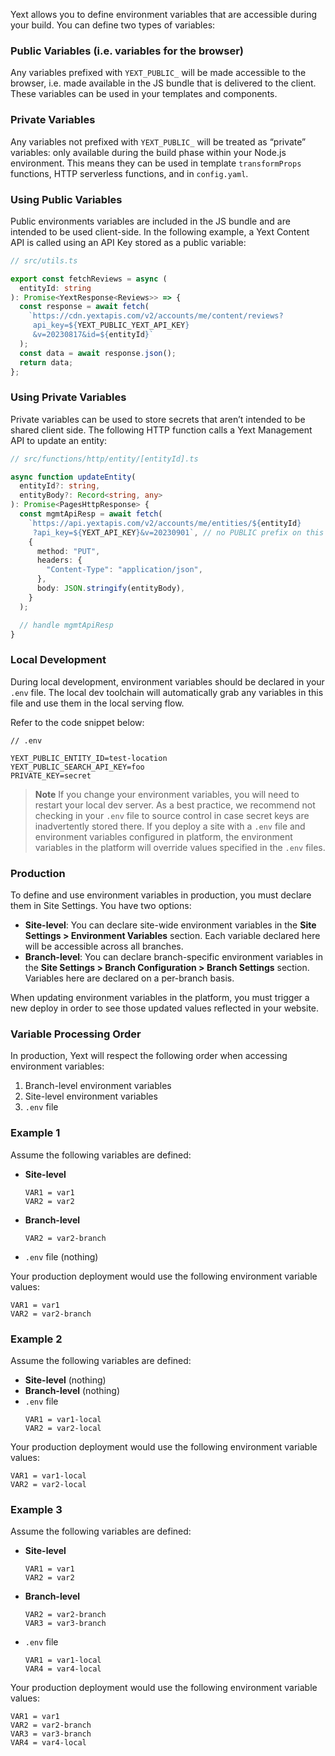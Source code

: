 Yext allows you to define environment variables that are accessible during your build. You can define two types of variables:

### Public Variables (i.e. variables for the browser)

Any variables prefixed with `YEXT_PUBLIC_` will be made accessible to the browser, i.e. made available in the JS bundle that is delivered to the client. These variables can be used in your templates and components.

### Private Variables

Any variables not prefixed with `YEXT_PUBLIC_` will be treated as “private” variables: only available during the build phase within your Node.js environment. This means they can be used in template `transformProps` functions, HTTP serverless functions, and in `config.yaml`.

### Using Public Variables

Public environments variables are included in the JS bundle and are intended to be used client-side. In the following example, a Yext Content API is called using an API Key stored as a public variable:

```typescript
// src/utils.ts

export const fetchReviews = async (
  entityId: string
): Promise<YextResponse<Reviews>> => {
  const response = await fetch(
    `https://cdn.yextapis.com/v2/accounts/me/content/reviews?
     api_key=${YEXT_PUBLIC_YEXT_API_KEY}
     &v=20230817&id=${entityId}`
  );
  const data = await response.json();
  return data;
};
```

### Using Private Variables

Private variables can be used to store secrets that aren’t intended to be shared client side. The following HTTP function calls a Yext Management API to update an entity:

```typescript
// src/functions/http/entity/[entityId].ts

async function updateEntity(
  entityId?: string,
  entityBody?: Record<string, any>
): Promise<PagesHttpResponse> {
  const mgmtApiResp = await fetch(
    `https://api.yextapis.com/v2/accounts/me/entities/${entityId}
     ?api_key=${YEXT_API_KEY}&v=20230901`, // no PUBLIC prefix on this env var
    {
      method: "PUT",
      headers: {
        "Content-Type": "application/json",
      },
      body: JSON.stringify(entityBody),
    }
  );

  // handle mgmtApiResp
}
```

### Local Development

During local development, environment variables should be declared in your `.env` file. The local dev toolchain will automatically grab any variables in this file and use them in the local serving flow.

Refer to the code snippet below:

```
// .env

YEXT_PUBLIC_ENTITY_ID=test-location
YEXT_PUBLIC_SEARCH_API_KEY=foo
PRIVATE_KEY=secret
```

> **Note**
> If you change your environment variables, you will need to restart your local dev server.
> As a best practice, we recommend not checking in your `.env` file to source control in case secret keys are inadvertently stored there. If you deploy a site with a `.env` file and environment variables configured in platform, the environment variables in the platform will override values specified in the `.env` files.

### Production

To define and use environment variables in production, you must declare them in Site Settings. You have two options:

- **Site-level**: You can declare site-wide environment variables in the **Site Settings > Environment Variables** section. Each variable declared here will be accessible across all branches.
- **Branch-level**: You can declare branch-specific environment variables in the **Site Settings > Branch Configuration > Branch Settings** section. Variables here are declared on a per-branch basis.

When updating environment variables in the platform, you must trigger a new deploy in order to see those updated values reflected in your website.

### Variable Processing Order

In production, Yext will respect the following order when accessing environment variables:

1.  Branch-level environment variables
2.  Site-level environment variables
3.  `.env` file

### Example 1

Assume the following variables are defined:

- **Site-level**
  ```
  VAR1 = var1
  VAR2 = var2
  ```
- **Branch-level**
  ```
  VAR2 = var2-branch
  ```
- `.env` file (nothing)

Your production deployment would use the following environment variable values:

```
VAR1 = var1
VAR2 = var2-branch
```

### Example 2

Assume the following variables are defined:

- **Site-level** (nothing)
- **Branch-level** (nothing)
- `.env` file
  ```
  VAR1 = var1-local
  VAR2 = var2-local
  ```

Your production deployment would use the following environment variable values:

```
VAR1 = var1-local
VAR2 = var2-local
```

### Example 3

Assume the following variables are defined:

- **Site-level**
  ```
  VAR1 = var1
  VAR2 = var2
  ```
- **Branch-level**
  ```
  VAR2 = var2-branch
  VAR3 = var3-branch
  ```
- `.env` file
  ```
  VAR1 = var1-local
  VAR4 = var4-local
  ```

Your production deployment would use the following environment variable values:

```
VAR1 = var1
VAR2 = var2-branch
VAR3 = var3-branch
VAR4 = var4-local
```
